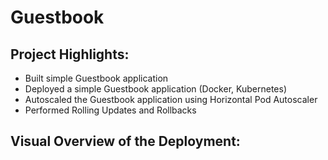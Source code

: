 # Guestbook
## Project Highlights:
- Built simple Guestbook application
- Deployed a simple Guestbook application (Docker, Kubernetes)
- Autoscaled the Guestbook application using Horizontal Pod Autoscaler
- Performed Rolling Updates and Rollbacks
## Visual Overview of the Deployment:
